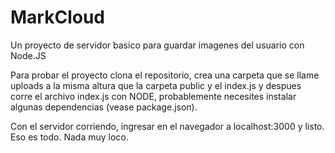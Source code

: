 # MarkCloud
Un proyecto de servidor basico para guardar imagenes del usuario con Node.JS

Para probar el proyecto clona el repositorio, crea una carpeta que se llame uploads a la misma altura que la carpeta public y el index.js y despues corre el archivo index.js con NODE, probablemente necesites instalar algunas dependencias (vease package.json).

Con el servidor corriendo, ingresar en el navegador a localhost:3000 y listo. Eso es todo. Nada muy loco.
